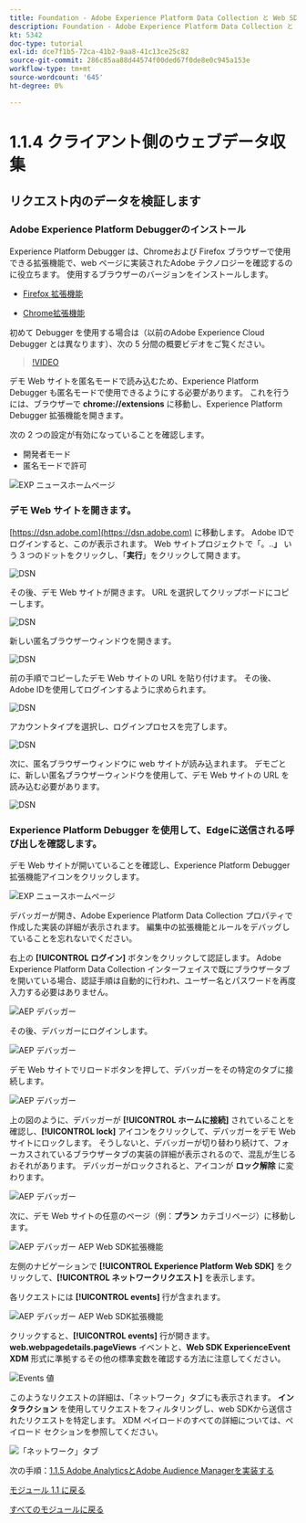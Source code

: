 ```yaml
---
title: Foundation - Adobe Experience Platform Data Collection と Web SDK拡張機能のセットアップ – クライアントサイド Web Data Collection
description: Foundation - Adobe Experience Platform Data Collection と Web SDK拡張機能のセットアップ – クライアントサイド Web Data Collection
kt: 5342
doc-type: tutorial
exl-id: dce7f1b5-72ca-41b2-9aa8-41c13ce25c82
source-git-commit: 286c85aa88d44574f00ded67f0de8e0c945a153e
workflow-type: tm+mt
source-wordcount: '645'
ht-degree: 0%

---
```


# 1.1.4 クライアント側のウェブデータ収集

## リクエスト内のデータを検証します

### Adobe Experience Platform Debuggerのインストール

Experience Platform Debugger は、Chromeおよび Firefox ブラウザーで使用できる拡張機能で、web ページに実装されたAdobe テクノロジーを確認するのに役立ちます。 使用するブラウザーのバージョンをインストールします。

- [Firefox 拡張機能 ](https://addons.mozilla.org/ja/firefox/addon/adobe-experience-platform-dbg/)

- [Chrome拡張機能 ](https://chrome.google.com/webstore/detail/adobe-experience-platform/bfnnokhpnncpkdmbokanobigaccjkpob)

初めて Debugger を使用する場合は（以前のAdobe Experience Cloud Debugger とは異なります）、次の 5 分間の概要ビデオをご覧ください。

>[!VIDEO](https://video.tv.adobe.com/v/36086?quality=12&learn=on&enablevpops&captions=jpn)

デモ Web サイトを匿名モードで読み込むため、Experience Platform Debugger も匿名モードで使用できるようにする必要があります。 これを行うには、ブラウザーで **chrome://extensions** に移動し、Experience Platform Debugger 拡張機能を開きます。

次の 2 つの設定が有効になっていることを確認します。

- 開発者モード
- 匿名モードで許可

![EXP ニュースホームページ ](./images/ext1.png)

### デモ Web サイトを開きます。

[https://dsn.adobe.com](https://dsn.adobe.com) に移動します。 Adobe IDでログインすると、このが表示されます。 Web サイトプロジェクトで「。..**」** いう 3 つのドットをクリックし、「**実行**」をクリックして開きます。

![DSN](./images/web8.png)

その後、デモ Web サイトが開きます。 URL を選択してクリップボードにコピーします。

![DSN](./../../gettingstarted/gettingstarted/images/web3.png)

新しい匿名ブラウザーウィンドウを開きます。

![DSN](./../../gettingstarted/gettingstarted/images/web4.png)

前の手順でコピーしたデモ Web サイトの URL を貼り付けます。 その後、Adobe IDを使用してログインするように求められます。

![DSN](./../../gettingstarted/gettingstarted/images/web5.png)

アカウントタイプを選択し、ログインプロセスを完了します。

![DSN](./../../gettingstarted/gettingstarted/images/web6.png)

次に、匿名ブラウザーウィンドウに web サイトが読み込まれます。 デモごとに、新しい匿名ブラウザーウィンドウを使用して、デモ Web サイトの URL を読み込む必要があります。

![DSN](./../../gettingstarted/gettingstarted/images/web7.png)

### Experience Platform Debugger を使用して、Edgeに送信される呼び出しを確認します。

デモ Web サイトが開いていることを確認し、Experience Platform Debugger 拡張機能アイコンをクリックします。

![EXP ニュースホームページ ](./images/ext2.png)

デバッガーが開き、Adobe Experience Platform Data Collection プロパティで作成した実装の詳細が表示されます。 編集中の拡張機能とルールをデバッグしていることを忘れないでください。

右上の **[!UICONTROL ログイン]** ボタンをクリックして認証します。 Adobe Experience Platform Data Collection インターフェイスで既にブラウザータブを開いている場合、認証手順は自動的に行われ、ユーザー名とパスワードを再度入力する必要はありません。

![AEP デバッガー ](./images/validate2.png)

その後、デバッガーにログインします。

![AEP デバッガー ](./images/validate2ab.png)

デモ Web サイトでリロードボタンを押して、デバッガーをその特定のタブに接続します。

![AEP デバッガー ](./images/validate2a.png)

上の図のように、デバッガーが **[!UICONTROL ホームに接続]** されていることを確認し、**[!UICONTROL lock]** アイコンをクリックして、デバッガーをデモ Web サイトにロックします。 そうしないと、デバッガーが切り替わり続けて、フォーカスされているブラウザータブの実装の詳細が表示されるので、混乱が生じるおそれがあります。 デバッガーがロックされると、アイコンが **ロック解除** に変わります。

![AEP デバッガー ](./images/validate3.png)

次に、デモ Web サイトの任意のページ（例：**プラン** カテゴリページ）に移動します。

![AEP デバッガー AEP Web SDK拡張機能 ](./images/validate4.png)

左側のナビゲーションで **[!UICONTROL Experience Platform Web SDK]** をクリックして、**[!UICONTROL ネットワークリクエスト]** を表示します。

各リクエストには **[!UICONTROL events]** 行が含まれます。

![AEP デバッガー AEP Web SDK拡張機能 ](./images/validate5.png)

クリックすると、**[!UICONTROL events]** 行が開きます。 **web.webpagedetails.pageViews** イベントと、**Web SDK ExperienceEvent XDM** 形式に準拠するその他の標準変数を確認する方法に注意してください。

![Events 値 ](./images/validate8.png)

このようなリクエストの詳細は、「ネットワーク」タブにも表示されます。 **インタラクション** を使用してリクエストをフィルタリングし、web SDKから送信されたリクエストを特定します。 XDM ペイロードのすべての詳細については、ペイロード セクションを参照してください。

![ 「ネットワーク」タブ ](./images/validate9.png)

次の手順：[1.1.5 Adobe AnalyticsとAdobe Audience Managerを実装する ](./ex5.md)

[モジュール 1.1 に戻る](./data-ingestion-launch-web-sdk.md)

[すべてのモジュールに戻る](./../../../overview.md)
